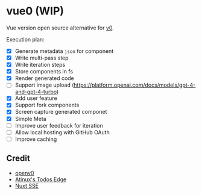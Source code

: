 # vue0 (WIP)

Vue version open source alternative for [v0](v0.dev).

Execution plan:
- [x] Generate metadata `json` for component
- [x] Write multi-pass step
- [x] Write iteration steps
- [x] Store components in fs
- [x] Render generated code
- [ ] Support image upload (https://platform.openai.com/docs/models/gpt-4-and-gpt-4-turbo)
- [x] Add user feature
- [x] Support fork components
- [x] Screen capture generated componet
- [x] Simple Meta
- [ ] Improve user feedback for iteration
- [ ] Allow local hosting with GitHub OAuth
- [ ] Improve caching

## Credit
- [openv0](https://github.com/raidendotai/openv0/)
- [Atinux's Todos Edge](https://github.com/Atinux/nuxt-todos-edge)
- [Nuxt SSE](https://gist.github.com/Atinux/05836469acca9649fa2b9e865df898a2)
